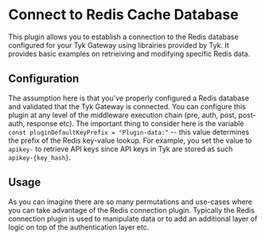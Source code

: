 # Connect to Redis Cache Database

This plugin allows you to establish a connection to the Redis database configured for your Tyk Gateway using librairies provided by Tyk. It provides basic examples on retrieiving and modifying specific Redis data.

## Configuration

The assumption here is that you've properly configured a Redis database and validated that the Tyk Gateway is connected. You can configure this plugin at any level of the middleware execution chain (pre, auth, post, post-auth, response etc). The important thing to consider here is the variable `const pluginDefaultKeyPrefix = "Plugin-data:"` -- this value determines the prefix of the Redis key-value lookup. For example, you set the value to `apikey-` to retrieve API keys since API keys in Tyk are stored as such `apikey-{key_hash}`.

## Usage
As you can imagine there are so many permutations and use-cases where you can take advantage of the Redis connection plugin. Typically the Redis connection plugin is used to manipulate data or to add an additional layer of logic on top of the authentication layer etc.